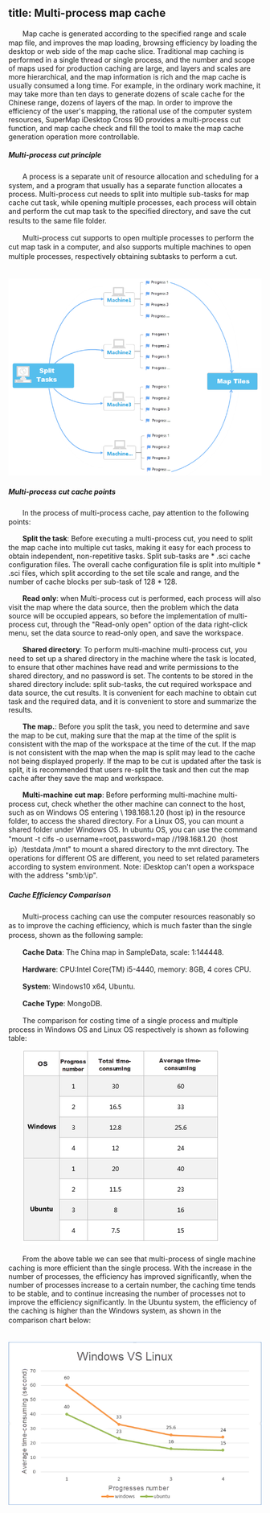 title: Multi-process map cache
---
　　Map cache is generated according to the specified range and scale map file, and improves the map loading, browsing efficiency by loading the desktop or web side of the map cache slice. Traditional map caching is performed in a single thread or single process, and the number and scope of maps used for production caching are large, and layers and scales are more hierarchical, and the map information is rich and the map cache is usually consumed a long time. For example, in the ordinary work machine, it may take more than ten days to generate dozens of scale cache for the Chinese range, dozens of layers of the map. In order to improve the efficiency of the user's mapping, the rational use of the computer system resources, SuperMap iDesktop Cross 9D provides a multi-process cut function, and map cache check and fill the tool to make the map cache generation operation more controllable.

##### Multi-process cut principle
　　A process is a separate unit of resource allocation and scheduling for a system, and a program that usually has a separate function allocates a process. Multi-process cut needs to split into multiple sub-tasks for map cache cut task, while opening multiple processes, each process will obtain and perform the cut map task to the specified directory, and save  the cut results to the same file folder.　　

　　Multi-process cut supports to open multiple processes to perform the cut map task in a computer, and also supports multiple machines to open multiple processes, respectively obtaining subtasks to perform a cut.　　　

　　![](img/MultiProcessCachePrinciple.png)

##### Multi-process cut cache points

　　In the process of multi-process cache, pay attention to the following points:

　　**Split the task**: Before executing a multi-process cut, you need to split the map cache into multiple cut tasks, making it easy for each process to obtain independent, non-repetitive tasks. Split sub-tasks are * .sci cache configuration files. The overall cache configuration file is split into multiple * .sci files, which split according to the set tile scale and range, and the number of cache blocks per sub-task of 128 * 128.

　　**Read only**: when Multi-process cut is performed, each process will also visit the map where the data source, then the problem which the data source will be occupied appears, so before the implementation of multi-process cut,  through the &quot;Read-only open&quot; option of the data right-click menu, set the data source to read-only open, and save the workspace.

　　**Shared directory**: To perform multi-machine multi-process cut, you need to set up a shared directory in the machine where the task is located, to ensure that other machines have read and write permissions to the shared directory, and no password is set. The contents to be stored in the shared directory include: split sub-tasks, the cut required workspace and data source, the cut results. It is convenient for each machine to obtain cut task and the required data, and it is convenient to store and summarize the results.

　　**The map.**: Before you split the task, you need to determine and save the map to be cut, making sure that the map at the time of the split is consistent with the map of the workspace at the time of the cut. If the map is not consistent with the map when the map is split may lead to the cache not being displayed properly. If the map to be cut is updated after the task is split, it is recommended that users re-split the task and then cut the map cache after they save the map and workspace.

　　**Multi-machine cut map**: Before performing multi-machine multi-process cut, check whether the other machine can connect to the host, such as on Windows OS entering \\ 198.168.1.20 (host ip) in the resource folder, to access the shared directory. For a Linux OS, you can mount a shared folder under Windows OS. In ubuntu OS, you can use the command "mount -t cifs -o username=root,password=map //198.168.1.20（host ip）/testdata /mnt" to mount a shared directory to the mnt directory. The operations for different OS are different, you need to set related parameters according to system environment. Note: iDesktop can't open a workspace with the address "smb:\\ip".
##### Cache Efficiency Comparison　　

　　Multi-process caching can use the computer resources reasonably so as to improve the caching efficiency, which is much faster than the single process, shown as the following sample:　

　　**Cache Data**: The China map in SampleData, scale: 1:144448.　　

　　**Hardware**: CPU:Intel Core(TM) i5-4440, memory: 8GB, 4 cores CPU.　　

　　**System**: Windows10 x64, Ubuntu.　　　　

　　**Cache Type**: MongoDB.　

　　The comparison for costing time of a single process and multiple process in Windows OS and Linux OS respectively is shown as following table:

　　![](img/MultiProcessCacheCompare2.png)

　　From the above table we can see that multi-process of single machine caching is more efficient than the single process. With the increase in the number of processes, the efficiency has improved significantly, when the number of processes increase to a certain number, the caching time tends to be stable, and to continue increasing the number of processes not to improve the efficiency significantly. In the Ubuntu system, the efficiency of the caching is higher than the Windows system, as shown in the comparison chart below:　

　　![](img/MultiProcessCacheCompare.png)
　　


  



　　

　　




　

　　
　　　

　　
　　
　　　　　　　　　

